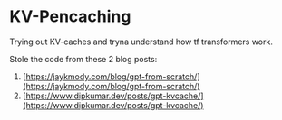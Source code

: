 # KV-Pencaching

Trying out KV-caches and tryna understand how tf transformers work.

Stole the code from these 2 blog posts:

1. [https://jaykmody.com/blog/gpt-from-scratch/](https://jaykmody.com/blog/gpt-from-scratch/)
2. [https://www.dipkumar.dev/posts/gpt-kvcache/](https://www.dipkumar.dev/posts/gpt-kvcache/)
